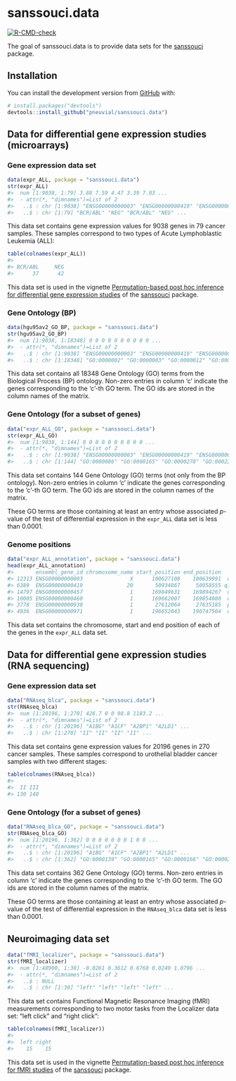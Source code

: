 
<!-- README.md is generated from README.Rmd. Please edit that file -->

# sanssouci.data

<!-- badges: start -->

[![R-CMD-check](https://github.com/sanssouci-org/sanssouci.data/actions/workflows/R-CMD-check.yaml/badge.svg)](https://github.com/sanssouci-org/sanssouci.data/actions/workflows/R-CMD-check.yaml)
<!-- badges: end -->

The goal of sanssouci.data is to provide data sets for the
[sanssouci](https://github.com/pneuvial/sanssouci) package.

## Installation

You can install the development version from
[GitHub](https://github.com/) with:

``` r
# install.packages("devtools")
devtools::install_github("pneuvial/sanssouci.data")
```

## Data for differential gene expression studies (microarrays)

### Gene expression data set

``` r
data(expr_ALL, package = "sanssouci.data")
str(expr_ALL)
#>  num [1:9038, 1:79] 3.88 7.59 4.47 3.39 7.03 ...
#>  - attr(*, "dimnames")=List of 2
#>   ..$ : chr [1:9038] "ENSG00000000003" "ENSG00000000419" "ENSG00000000457" "ENSG00000000460" ...
#>   ..$ : chr [1:79] "BCR/ABL" "NEG" "BCR/ABL" "NEG" ...
```

This data set contains gene expression values for 9038 genes in 79
cancer samples. These samples correspond to two types of Acute
Lymphoblastic Leukemia (ALL):

``` r
table(colnames(expr_ALL))
#> 
#> BCR/ABL     NEG 
#>      37      42
```

This data set is used in the vignette [Permutation-based post hoc
inference for differential gene expression
studies](https://pneuvial.github.io/sanssouci/articles/post-hoc_differential-expression.html)
of the [sanssouci](https://github.com/pneuvial/sanssouci) package.

### Gene Ontology (BP)

``` r
data(hgu95av2_GO_BP, package = "sanssouci.data")
str(hgu95av2_GO_BP)
#>  num [1:9038, 1:18348] 0 0 0 0 0 0 0 0 0 0 ...
#>  - attr(*, "dimnames")=List of 2
#>   ..$ : chr [1:9038] "ENSG00000000003" "ENSG00000000419" "ENSG00000000457" "ENSG00000000460" ...
#>   ..$ : chr [1:18348] "GO:0000002" "GO:0000003" "GO:0000012" "GO:0000017" ...
```

This data set contains all 18348 Gene Ontology (GO) terms from the
Biological Process (BP) ontology. Non-zero entries in column ‘c’
indicate the genes corresponding to the ‘c’-th GO term. The GO ids are
stored in the column names of the matrix.

### Gene Ontology (for a subset of genes)

``` r
data("expr_ALL_GO", package = "sanssouci.data")
str(expr_ALL_GO)
#>  num [1:9038, 1:144] 0 0 0 0 0 0 0 0 0 0 ...
#>  - attr(*, "dimnames")=List of 2
#>   ..$ : chr [1:9038] "ENSG00000000003" "ENSG00000000419" "ENSG00000000457" "ENSG00000000460" ...
#>   ..$ : chr [1:144] "GO:0000086" "GO:0000165" "GO:0000278" "GO:0002223" ...
```

This data set contains 144 Gene Ontology (GO) terms (not only from the
BP ontology). Non-zero entries in column ‘c’ indicate the genes
corresponding to the ‘c’-th GO term. The GO ids are stored in the column
names of the matrix.

These GO terms are those containing at least an entry whose associated
$p$-value of the test of differential expression in the `expr_ALL` data
set is less than 0.0001.

### Genome positions

``` r
data("expr_ALL_annotation", package = "sanssouci.data")
head(expr_ALL_annotation)
#>       ensembl_gene_id chromosome_name start_position end_position   band
#> 12313 ENSG00000000003               X      100627108    100639991  q22.1
#> 6389  ENSG00000000419              20       50934867     50958555 q13.13
#> 14797 ENSG00000000457               1      169849631    169894267  q24.2
#> 10005 ENSG00000000460               1      169662007    169854080  q24.2
#> 3778  ENSG00000000938               1       27612064     27635185  p35.3
#> 4936  ENSG00000000971               1      196652043    196747504  q31.3
```

This data set contains the chromosome, start and end position of each of
the genes in the `expr_ALL` data set.

## Data for differential gene expression studies (RNA sequencing)

### Gene expression data set

``` r
data("RNAseq_blca", package = "sanssouci.data")
str(RNAseq_blca)
#>  num [1:20196, 1:270] 426.7 0 0 98.8 1183.2 ...
#>  - attr(*, "dimnames")=List of 2
#>   ..$ : chr [1:20196] "A1BG" "A1CF" "A2BP1" "A2LD1" ...
#>   ..$ : chr [1:270] "II" "II" "II" "II" ...
```

This data set contains gene expression values for 20196 genes in 270
cancer samples. These samples correspond to urothelial bladder cancer
samples with two different stages:

``` r
table(colnames(RNAseq_blca))
#> 
#>  II III 
#> 130 140
```

### Gene Ontology (for a subset of genes)

``` r
data("RNAseq_blca_GO", package = "sanssouci.data")
str(RNAseq_blca_GO)
#>  num [1:20196, 1:362] 0 0 0 0 0 0 0 1 0 0 ...
#>  - attr(*, "dimnames")=List of 2
#>   ..$ : chr [1:20196] "A1BG" "A1CF" "A2BP1" "A2LD1" ...
#>   ..$ : chr [1:362] "GO:0000139" "GO:0000165" "GO:0000166" "GO:0000228" ...
```

This data set contains 362 Gene Ontology (GO) terms. Non-zero entries in
column ‘c’ indicate the genes corresponding to the ‘c’-th GO term. The
GO ids are stored in the column names of the matrix.

These GO terms are those containing at least an entry whose associated
$p$-value of the test of differential expression in the `RNAseq_blca`
data set is less than 0.0001.

## Neuroimaging data set

``` r
data("fMRI_localizer", package = "sanssouci.data")
str(fMRI_localizer)
#>  num [1:48900, 1:30] -0.0261 0.3612 0.6768 0.0249 1.0796 ...
#>  - attr(*, "dimnames")=List of 2
#>   ..$ : NULL
#>   ..$ : chr [1:30] "left" "left" "left" "left" ...
```

This data set contains Functional Magnetic Resonance Imaging (fMRI)
measurements corresponding to two motor tasks from the Localizer data
set: “left click” and “right click”:

``` r
table(colnames(fMRI_localizer))
#> 
#>  left right 
#>    15    15
```

This data set is used in the vignette [Permutation-based post hoc
inference for fMRI
studies](https://pneuvial.github.io/sanssouci/articles/post-hoc_fMRI.html)
of the [sanssouci](https://github.com/pneuvial/sanssouci) package.
